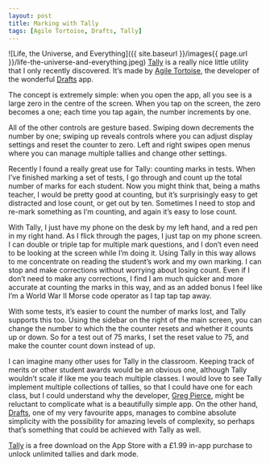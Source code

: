 ```yaml
---
layout: post
title: Marking with Tally
tags: [Agile Tortoise, Drafts, Tally]
---
```


![Life, the Universe, and Everything]({{ site.baseurl }}/images{{ page.url }}/life-the-universe-and-everything.jpeg)
[Tally](https://itunes.apple.com/gb/app/tally-2-quick-counter/id957912407?mt=8&uo=4&at=1001lsF2) is a really nice little utility that I only recently discovered. It’s made by [Agile Tortoise](http://agiletortoise.com/), the developer of the wonderful [Drafts](https://itunes.apple.com/gb/app/drafts-quick-capture/id905337691?mt=8&uo=4&at=1001lsF2) app. 

The concept is extremely simple: when you open the app, all you see is a large zero in the centre of the screen. When you tap on the screen, the zero becomes a one; each time you tap again, the number increments by one. 

All of the other controls are gesture based. Swiping down decrements the number by one; swiping up reveals controls where you can adjust display settings and reset the counter to zero. Left and right swipes open menus where you can manage multiple tallies and change other settings.

Recently I found a really great use for Tally: counting marks in tests. When I’ve finished marking a set of tests, I go through and count up the total number of marks for each student. Now you might think that, being a maths teacher, I would be pretty good at counting, but it’s surprisingly easy to get distracted and lose count, or get out by ten. Sometimes I need to stop and re-mark something as I’m counting, and again it’s easy to lose count.

With Tally, I just have my phone on the desk by my left hand, and a red pen in my right hand. As I flick through the pages, I just tap on my phone screen. I can double or triple tap for multiple mark questions, and I don’t even need to be looking at the screen while I’m doing it. Using Tally in this way allows to me concentrate on reading the student’s work and my own marking. I can stop and make corrections without worrying about losing count. Even if I don’t need to make any corrections, I find I am much quicker and more accurate at counting the marks in this way, and as an added bonus I feel like I’m a World War II Morse code operator as I tap tap tap away.

With some tests, it’s easier to count the number of marks lost, and Tally supports this too. Using the sidebar on the right of the main screen, you can change the number to which the the counter resets and whether it counts up or down. So for a test out of 75 marks, I set the reset value to 75, and make the counter count down instead of up. 

I can imagine many other uses for Tally in the classroom. Keeping track of merits or other student awards would be an obvious one, although Tally wouldn’t scale if like me you teach multiple classes. I would love to see Tally implement multiple collections of tallies, so that I could have one for each class, but I could understand why the developer, [Greg Pierce](www.twitter.com/agiletortoise), might be reluctant to complicate what is a beautifully simple app. On the other hand, [Drafts](https://itunes.apple.com/gb/app/drafts-quick-capture/id905337691?mt=8&uo=4&at=1001lsF2), one of my very favourite apps, manages to combine absolute simplicity with the possibility for amazing levels of complexity, so perhaps that’s something that could be achieved with Tally as well.

[Tally](https://itunes.apple.com/gb/app/tally-2-quick-counter/id957912407?mt=8&uo=4&at=1001lsF2) is a free download on the App Store with a £1.99 in-app purchase to unlock unlimited tallies and dark mode. 
